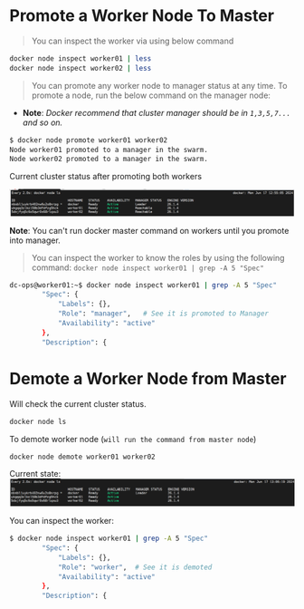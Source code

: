 # Promote a Worker Node To Master

> You can inspect the worker via using below command
```bash
docker node inspect worker01 | less
docker node inspect worker02 | less
```

> You can promote any worker node to manager status at any time. To promote a node, run the below command on the manager node:

-  __Note__: *Docker recommend that cluster manager should be in ```1,3,5,7...``` and so on.*

```bash
$ docker node promote worker01 worker02
Node worker01 promoted to a manager in the swarm.
Node worker02 promoted to a manager in the swarm.
```
Current cluster status after promoting both workers

![alt text](image.png) 

__Note__: You can't run docker master command on workers until you promote into manager.


> You can inspect the worker to know the roles by using the following command: ```docker node inspect worker01 | grep -A 5 "Spec"```
```bash
dc-ops@worker01:~$ docker node inspect worker01 | grep -A 5 "Spec"
        "Spec": {
            "Labels": {},
            "Role": "manager",   # See it is promoted to Manager
            "Availability": "active"
        },
        "Description": {
```

# Demote a Worker Node from Master
 
 Will check the current cluster status.
 ```bash
 docker node ls
 ```

 To demote worker node (```will run the command from master node```)
 ```bash
docker node demote worker01 worker02
```
Current state:
![alt text](image-1.png)

You can inspect the worker:
```bash
$ docker node inspect worker01 | grep -A 5 "Spec"
        "Spec": {
            "Labels": {},
            "Role": "worker",  # See it is demoted
            "Availability": "active"
        },
        "Description": {
```